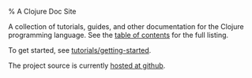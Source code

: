 % A Clojure Doc Site

A collection of tutorials, guides, and other documentation for the
Clojure programming language. See the [table of contents](toc.html)
for the full listing.

To get started, see
[tutorials/getting-started](tutorials/getting-started.html).

The project source is currently [hosted at
github](https://github.com/clojuredocs/cds).
